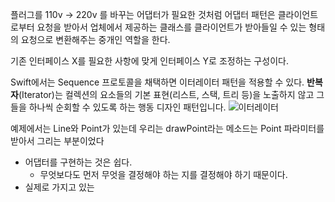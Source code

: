 플러그를 110v -> 220v 를 바꾸는 어댑터가 필요한 것처럼 어댑터 패턴은 클라이언트로부터 요청을 받아서 업체에서 제공하는 클래스를 클라이언트가 받아들일 수 있는 형태의 요청으로 변환해주는 중개인 역할을 한다.

기존 인터페이스 X를 필요한 사항에 맞게 인터페이스 Y로 조정하는 구성이다.

Swift에서는 Sequence 프로토콜을 채택하면 이터레이터 패턴을 적용할 수 있다.
**반복자**(Iterator)는 컬렉션의 요소들의 기본 표현​(리스트, 스택, 트리 등)​을 노출하지 않고 그들을 하나씩 순회할 수 있도록 하는 행동 디자인 패턴입니다.
![이터레이터](https://refactoring.guru/images/patterns/diagrams/iterator/structure-2x.png?id=b7b4708d3f279dd046eb1692f1cba710)

예제에서는 Line와 Point가 있는데 우리는 drawPoint라는 메소드는 Point 파라미터를 받아서 그리는 부분이었다

* 어댑터를 구현하는 것은 쉽다.
	* 무엇보다도 먼저 무엇을 결정해야 하는 지를 결정해야 하기 때문이다.
* 실제로 가지고 있는 